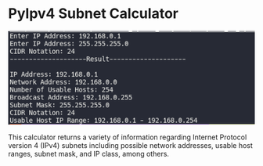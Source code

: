# PyIpv4 Subnet Calculator

![Output](output.png)

This calculator returns a variety of information regarding Internet Protocol version 4 (IPv4) subnets including possible network addresses, usable host ranges, subnet mask, and IP class, among others.